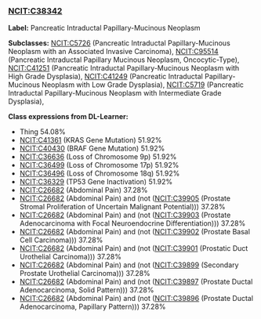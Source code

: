 
### [NCIT:C38342](http://purl.obolibrary.org/obo/NCIT_C38342)
**Label:** Pancreatic Intraductal Papillary-Mucinous Neoplasm

**Subclasses:** [NCIT:C5726](http://purl.obolibrary.org/obo/NCIT_C5726) (Pancreatic Intraductal Papillary-Mucinous Neoplasm with an Associated Invasive Carcinoma), [NCIT:C95514](http://purl.obolibrary.org/obo/NCIT_C95514) (Pancreatic Intraductal Papillary Mucinous Neoplasm, Oncocytic-Type), [NCIT:C41251](http://purl.obolibrary.org/obo/NCIT_C41251) (Pancreatic Intraductal Papillary-Mucinous Neoplasm with High Grade Dysplasia), [NCIT:C41249](http://purl.obolibrary.org/obo/NCIT_C41249) (Pancreatic Intraductal Papillary-Mucinous Neoplasm with Low Grade Dysplasia), [NCIT:C5719](http://purl.obolibrary.org/obo/NCIT_C5719) (Pancreatic Intraductal Papillary-Mucinous Neoplasm with Intermediate Grade Dysplasia), 

**Class expressions from DL-Learner:**

- Thing 54.08%
- [NCIT:C41361](http://purl.obolibrary.org/obo/NCIT_C41361) (KRAS Gene Mutation) 51.92%
- [NCIT:C40430](http://purl.obolibrary.org/obo/NCIT_C40430) (BRAF Gene Mutation) 51.92%
- [NCIT:C36636](http://purl.obolibrary.org/obo/NCIT_C36636) (Loss of Chromosome 9p) 51.92%
- [NCIT:C36499](http://purl.obolibrary.org/obo/NCIT_C36499) (Loss of Chromosome 17p) 51.92%
- [NCIT:C36496](http://purl.obolibrary.org/obo/NCIT_C36496) (Loss of Chromosome 18q) 51.92%
- [NCIT:C36329](http://purl.obolibrary.org/obo/NCIT_C36329) (TP53 Gene Inactivation) 51.92%
- [NCIT:C26682](http://purl.obolibrary.org/obo/NCIT_C26682) (Abdominal Pain) 37.28%
- [NCIT:C26682](http://purl.obolibrary.org/obo/NCIT_C26682) (Abdominal Pain) and (not ([NCIT:C39905](http://purl.obolibrary.org/obo/NCIT_C39905) (Prostate Stromal Proliferation of Uncertain Malignant Potential))) 37.28%
- [NCIT:C26682](http://purl.obolibrary.org/obo/NCIT_C26682) (Abdominal Pain) and (not ([NCIT:C39903](http://purl.obolibrary.org/obo/NCIT_C39903) (Prostate Adenocarcinoma with Focal Neuroendocrine Differentiation))) 37.28%
- [NCIT:C26682](http://purl.obolibrary.org/obo/NCIT_C26682) (Abdominal Pain) and (not ([NCIT:C39902](http://purl.obolibrary.org/obo/NCIT_C39902) (Prostate Basal Cell Carcinoma))) 37.28%
- [NCIT:C26682](http://purl.obolibrary.org/obo/NCIT_C26682) (Abdominal Pain) and (not ([NCIT:C39901](http://purl.obolibrary.org/obo/NCIT_C39901) (Prostatic Duct Urothelial Carcinoma))) 37.28%
- [NCIT:C26682](http://purl.obolibrary.org/obo/NCIT_C26682) (Abdominal Pain) and (not ([NCIT:C39899](http://purl.obolibrary.org/obo/NCIT_C39899) (Secondary Prostate Urothelial Carcinoma))) 37.28%
- [NCIT:C26682](http://purl.obolibrary.org/obo/NCIT_C26682) (Abdominal Pain) and (not ([NCIT:C39897](http://purl.obolibrary.org/obo/NCIT_C39897) (Prostate Ductal Adenocarcinoma, Solid Pattern))) 37.28%
- [NCIT:C26682](http://purl.obolibrary.org/obo/NCIT_C26682) (Abdominal Pain) and (not ([NCIT:C39896](http://purl.obolibrary.org/obo/NCIT_C39896) (Prostate Ductal Adenocarcinoma, Papillary Pattern))) 37.28%


